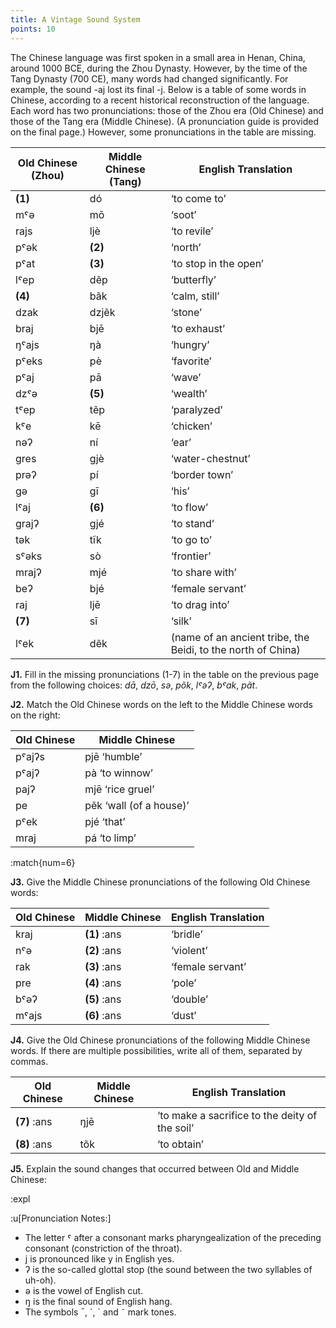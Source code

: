 ```yaml
---
title: A Vintage Sound System
points: 10 
---
```


The Chinese language was first spoken in a small area in Henan, China, around 1000 BCE, during the Zhou
Dynasty. However, by the time of the Tang Dynasty (700 CE), many words had changed significantly. For example, the sound -aj lost its final -j. Below is a table of some words in Chinese, according to a recent historical reconstruction of the language. Each word has two pronunciations: those of the Zhou era (Old Chinese)
and those of the Tang era (Middle Chinese). (A pronunciation guide is provided on the final page.) However,
some pronunciations in the table are missing.

| Old Chinese (Zhou)|  Middle Chinese (Tang)| English Translation|
|-|-|-|
| **(1)** | dó | ‘to come to’ |
| mˤǝ | mō | ‘soot’ |
| rajs | ljè | ‘to revile’ |
| pˤǝk | **(2)** | ‘north’ |
| pˤat | **(3)** | ‘to stop in the open’ |
| lˤep | dẽp | ‘butterfly’ |
| **(4)** | bãk | ‘calm, still’ |
| dzak | dzjẽk | ‘stone’ |
| braj | bjē | ‘to exhaust’ |
| ŋˤajs | ŋà | ‘hungry’ |
| pˤeks | pè | ‘favorite’ |
| pˤaj | pā | ‘wave’ |
| dzˤǝ | **(5)** | ‘wealth’ |
| tˤep | tẽp | ‘paralyzed’ |
| kˤe | kē | ‘chicken’ |
| nǝʔ | ní | ‘ear’ |
| gres | gjè | ‘water-chestnut’ |
| prǝʔ | pí | ‘border town’ |
| gǝ | gī | ‘his’ |
| lˤaj | **(6)** | ‘to flow’ |
| grajʔ | gjé | ‘to stand’ |
| tǝk | tĩk | ‘to go to’ |
| sˤǝks | sò | ‘frontier’ |
| mrajʔ | mjé | ‘to share with’ |
| beʔ | bjé | ‘female servant’ |
| raj | ljē | ‘to drag into’ |
| **(7)** | sī | ‘silk’ |
| lˤek | dẽk | (name of an ancient tribe, the Beidi, to the north of China) |

**J1.** Fill in the missing pronunciations (1-7) in the table on the previous page from the following choices: *dā*,
*dzō*, *sǝ*, *põk*, *lˤǝʔ*, *bˤak*, *pãt*.

**J2.** Match the Old Chinese words on the left to the Middle Chinese words on the right:

|Old Chinese | Middle Chinese|
|-|-|
| pˤajʔs | pjē ‘humble’ |
| pˤajʔ | pà ‘to winnow’ |
| pajʔ | mjē ‘rice gruel’ |
| pe | pẽk ‘wall (of a house)’ |
| pˤek | pjé ‘that’ |
| mraj | pá ‘to limp’ |

:match{num=6}

**J3.** Give the Middle Chinese pronunciations of the following Old Chinese words:

| Old Chinese | Middle Chinese | English Translation|
|-|-|-|
| kraj | **(1)** :ans | ‘bridle’ |
| nˤǝ | **(2)** :ans | ‘violent’ |
| rak | **(3)** :ans | ‘female servant’ |
| pre | **(4)** :ans | ‘pole’ |
| bˤǝʔ | **(5)** :ans | ‘double’ |
| mˤajs | **(6)** :ans | ‘dust’ |

**J4.** Give the Old Chinese pronunciations of the following Middle Chinese words. If there are multiple possibilities, write all of them, separated by commas.


| Old Chinese | Middle Chinese | English Translation |
|-|-|-|
| **(7)** :ans | ŋjē | ‘to make a sacrifice to the deity of the soil’
| **(8)** :ans | tõk | ‘to obtain’

**J5.** Explain the sound changes that occurred between Old and Middle Chinese:

:expl

:u[Pronunciation Notes:]
- The letter ˤ after a consonant marks pharyngealization of the preceding consonant (constriction of the
 throat).
- j is pronounced like y in English yes.
- ʔ is the so-called glottal stop (the sound between the two syllables of uh-oh).
- ǝ is the vowel of English cut.
- ŋ is the final sound of English hang.
- The symbols ¯, ´, ` and ˜ mark tones.
